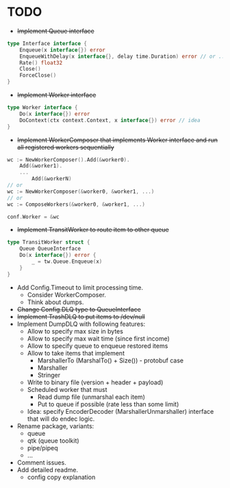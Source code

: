 # TODO

* ~~Implement Queue interface~~
```go
type Interface interface {
	Enqueue(x interface{}) error
	EnqueueWithDelay(x interface{}, delay time.Duration) error // or ...WithDE (delayed execution)
	Rate() float32
	Close()
	ForceClose()
}
```
* ~~Implement Worker interface~~
```go
type Worker interface {
	Do(x interface{}) error
	DoContext(ctx context.Context, x interface{}) error // idea
}
```
* ~~Implement WorkerComposer that implements Worker interface and run all registered workers sequentially~~
```go
wc := NewWorkerComposer().Add(&worker0).
	Add(&worker1).
	...
        Add(&workerN)
// or
wc := NewWorkerComposer(&worker0, &worker1, ...)
// or
wc := ComposeWorkers(&worker0, &worker1, ...)

conf.Worker = &wc
```
* ~~Implement TransitWorker to route item to other queue~~
```go
type TransitWorker struct {
	Queue QueueInterface
	Do(x interface{}) error {
	    _ = tw.Queue.Enqueue(x)	
    }
}
```
* Add Config.Timeout to limit processing time.
  * Consider WorkerComposer.
  * Think about dumps.
* ~~Change Config.DLQ type to QueueInterface~~
* ~~Implement TrashDLQ to put items to /dev/null~~
* Implement DumpDLQ with following features:
  * Allow to specify max size in bytes
  * Allow to specify max wait time (since first income)
  * Allow to specify queue to enqueue restored items
  * Allow to take items that implement
    * MarshallerTo (MarshalTo() + Size()) - protobuf case
    * Marshaller
    * Stringer
  * Write to binary file (version + header + payload)
  * Scheduled worker that must
    * Read dump file (unmarshal each item)
    * Put to queue if possible (rate less than some limit)
  * Idea: specify EncoderDecoder (MarshallerUnmarshaller) interface that will do endec logic.
* Rename package, variants:
  * queue
  * qtk (queue toolkit)
  * pipe/pipeq
  * ...
* Comment issues.
* Add detailed readme.
  * config copy explanation
